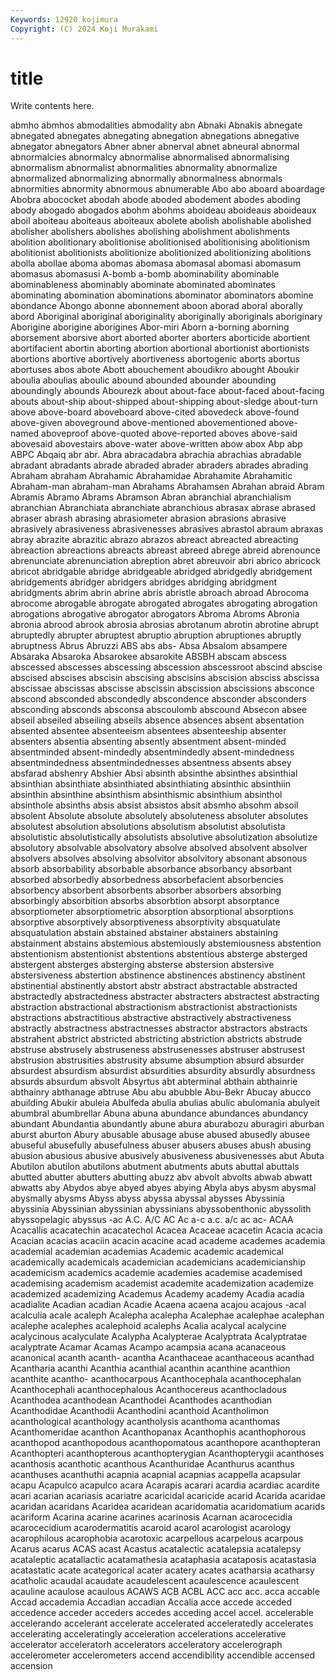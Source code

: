 ```yaml
---
Keywords: 12920 kojimura
Copyright: (C) 2024 Koji Murakami
---
```


# title

Write contents here.



abmho abmhos abmodalities abmodality abn Abnaki Abnakis
abnegate abnegated abnegates abnegating abnegation abnegations abnegative abnegator abnegators Abner
abner abnerval abnet abneural abnormal abnormalcies abnormalcy abnormalise abnormalised abnormalising
abnormalism abnormalist abnormalities abnormality abnormalize abnormalized abnormalizing abnormally abnormalness abnormals
abnormities abnormity abnormous abnumerable Abo abo aboard aboardage Abobra abococket
abodah abode aboded abodement abodes aboding abody abogado abogados abohm
abohms aboideau aboideaus aboideaux aboil aboiteau aboiteaus aboiteaux abolete abolish
abolishable abolished abolisher abolishers abolishes abolishing abolishment abolishments abolition abolitionary
abolitionise abolitionised abolitionising abolitionism abolitionist abolitionists abolitionize abolitionized abolitionizing abolitions
abolla abollae aboma abomas abomasa abomasal abomasi abomasum abomasus abomasusi
A-bomb a-bomb abominability abominable abominableness abominably abominate abominated abominates abominating
abomination abominations abominator abominators abomine abondance Abongo abonne abonnement aboon
aborad aboral aborally abord Aboriginal aboriginal aboriginality aboriginally aboriginals aboriginary
Aborigine aborigine aborigines Abor-miri Aborn a-borning aborning aborsement aborsive abort
aborted aborter aborters aborticide abortient abortifacient abortin aborting abortion abortional
abortionist abortionists abortions abortive abortively abortiveness abortogenic aborts abortus abortuses
abos abote Abott abouchement aboudikro abought Aboukir aboulia aboulias aboulic
abound abounded abounder abounding aboundingly abounds Abourezk about about-face about-faced
about-facing abouts about-ship about-shipped about-shipping about-sledge about-turn above above-board aboveboard
above-cited abovedeck above-found above-given aboveground above-mentioned abovementioned above-named aboveproof above-quoted
above-reported aboves above-said abovesaid abovestairs above-water above-written abow abox Abp
abp ABPC Abqaiq abr abr. Abra abracadabra abrachia abrachias abradable
abradant abradants abrade abraded abrader abraders abrades abrading Abraham abraham
Abrahamic Abrahamidae Abrahamite Abrahamitic Abraham-man abraham-man Abrahams Abrahamsen Abrahan abraid
Abram Abramis Abramo Abrams Abramson Abran abranchial abranchialism abranchian Abranchiata
abranchiate abranchious abrasax abrase abrased abraser abrash abrasing abrasiometer abrasion
abrasions abrasive abrasively abrasiveness abrasivenesses abrasives abrastol abraum abraxas abray
abrazite abrazitic abrazo abrazos abreact abreacted abreacting abreaction abreactions abreacts
abreast abreed abrege abreid abrenounce abrenunciate abrenunciation abreption abret abreuvoir
abri abrico abricock abricot abridgable abridge abridgeable abridged abridgedly abridgement
abridgements abridger abridgers abridges abridging abridgment abridgments abrim abrin abrine
abris abristle abroach abroad Abrocoma abrocome abrogable abrogate abrogated abrogates
abrogating abrogation abrogations abrogative abrogator abrogators Abroma Abroms Abronia abronia
abrood abrook abrosia abrosias abrotanum abrotin abrotine abrupt abruptedly abrupter
abruptest abruptio abruption abruptiones abruptly abruptness Abrus Abruzzi ABS abs
abs- Absa Absalom absampere Absaraka Absaroka Absarokee absarokite ABSBH abscam
abscess abscessed abscesses abscessing abscession abscessroot abscind abscise abscised abscises
abscisin abscising abscisins abscision absciss abscissa abscissae abscissas abscisse abscissin
abscission abscissions absconce abscond absconded abscondedly abscondence absconder absconders absconding
absconds absconsa abscoulomb abscound Absecon absee abseil abseiled abseiling abseils
absence absences absent absentation absented absentee absenteeism absentees absenteeship absenter
absenters absentia absenting absently absentment absent-minded absentminded absent-mindedly absentmindedly absent-mindedness
absentmindedness absentmindednesses absentness absents absey absfarad abshenry Abshier Absi absinth
absinthe absinthes absinthial absinthian absinthiate absinthiated absinthiating absinthic absinthiin absinthin
absinthine absinthism absinthismic absinthium absinthol absinthole absinths absis absist absistos
absit absmho absohm absoil absolent Absolute absolute absolutely absoluteness absoluter
absolutes absolutest absolution absolutions absolutism absolutist absolutista absolutistic absolutistically absolutists
absolutive absolutization absolutize absolutory absolvable absolvatory absolve absolved absolvent absolver
absolvers absolves absolving absolvitor absolvitory absonant absonous absorb absorbability absorbable
absorbance absorbancy absorbant absorbed absorbedly absorbedness absorbefacient absorbencies absorbency absorbent
absorbents absorber absorbers absorbing absorbingly absorbition absorbs absorbtion absorpt absorptance
absorptiometer absorptiometric absorption absorptional absorptions absorptive absorptively absorptiveness absorptivity absquatulate
absquatulation abstain abstained abstainer abstainers abstaining abstainment abstains abstemious abstemiously
abstemiousness abstention abstentionism abstentionist abstentions abstentious absterge absterged abstergent absterges
absterging absterse abstersion abstersive abstersiveness abstertion abstinence abstinences abstinency abstinent
abstinential abstinently abstort abstr abstract abstractable abstracted abstractedly abstractedness abstracter
abstracters abstractest abstracting abstraction abstractional abstractionism abstractionist abstractionists abstractions abstractitious
abstractive abstractively abstractiveness abstractly abstractness abstractnesses abstractor abstractors abstracts abstrahent
abstrict abstricted abstricting abstriction abstricts abstrude abstruse abstrusely abstruseness abstrusenesses
abstruser abstrusest abstrusion abstrusities abstrusity absume absumption absurd absurder absurdest
absurdism absurdist absurdities absurdity absurdly absurdness absurds absurdum absvolt Absyrtus
abt abterminal abthain abthainrie abthainry abthanage abtruse Abu abu abubble
Abu-Bekr Abucay abucco abuilding Abukir abuleia Abulfeda abulia abulias abulic
abulomania abulyeit abumbral abumbrellar Abuna abuna abundance abundances abundancy abundant
Abundantia abundantly abune abura aburabozu aburagiri aburban aburst aburton Abury
abusable abusage abuse abused abusedly abusee abuseful abusefully abusefulness abuser
abusers abuses abush abusing abusion abusious abusive abusively abusiveness abusivenesses
abut Abuta Abutilon abutilon abutilons abutment abutments abuts abuttal abuttals
abutted abutter abutters abutting abuzz abv abvolt abvolts abwab abwatt
abwatts aby Abydos abye abyed abyes abying Abyla abys abysm
abysmal abysmally abysms Abyss abyss abyssa abyssal abysses Abyssinia abyssinia
Abyssinian abyssinian abyssinians abyssobenthonic abyssolith abyssopelagic abyssus -ac A.C. A/C
AC Ac a-c a.c. a/c ac ac- ACAA Acacallis acacatechin
acacatechol Acacea Acaceae acacetin Acacia acacia Acacian acacias acaciin acacin
acacine acad academe academes academia academial academian academias Academic academic
academical academically academicals academician academicians academicianship academicism academics academie academies
academise academised academising academism academist academite academization academize academized academizing
Academus Academy academy Acadia acadia acadialite Acadian acadian Acadie Acaena
acaena acajou acajous -acal acalculia acale acaleph Acalepha acalepha Acalephae
acalephae acalephan acalephe acalephes acalephoid acalephs Acalia acalycal acalycine acalycinous
acalyculate Acalypha Acalypterae Acalyptrata Acalyptratae acalyptrate Acamar Acamas Acampo acampsia
acana acanaceous acanonical acanth acanth- acantha Acanthaceae acanthaceous acanthad Acantharia
acanthi Acanthia acanthial acanthin acanthine acanthion acanthite acantho- acanthocarpous Acanthocephala
acanthocephalan Acanthocephali acanthocephalous Acanthocereus acanthocladous Acanthodea acanthodean Acanthodei Acanthodes acanthodian
Acanthodidae Acanthodii Acanthodini acanthoid Acantholimon acanthological acanthology acantholysis acanthoma acanthomas
Acanthomeridae acanthon Acanthopanax Acanthophis acanthophorous acanthopod acanthopodous acanthopomatous acanthopore acanthopteran
Acanthopteri acanthopterous acanthopterygian Acanthopterygii acanthoses acanthosis acanthotic acanthous Acanthuridae Acanthurus
acanthus acanthuses acanthuthi acapnia acapnial acapnias acappella acapsular acapu Acapulco
acapulco acara Acarapis acarari acardia acardiac acardite acari acarian acariasis
acariatre acaricidal acaricide acarid Acarida acaridae acaridan acaridans Acaridea acaridean
acaridomatia acaridomatium acarids acariform Acarina acarine acarines acarinosis Acarnan acarocecidia
acarocecidium acarodermatitis acaroid acarol acarologist acarology acarophilous acarophobia acarotoxic acarpellous
acarpelous acarpous Acarus acarus ACAS acast Acastus acatalectic acatalepsia acatalepsy
acataleptic acatallactic acatamathesia acataphasia acataposis acatastasia acatastatic acate acategorical acater
acatery acates acatharsia acatharsy acatholic acaudal acaudate acaudelescent acaulescence acaulescent
acauline acaulose acaulous ACAWS ACB ACBL ACC acc acc. acca
accable Accad accademia Accadian accadian Accalia acce accede acceded accedence
acceder acceders accedes acceding accel accel. accelerable accelerando accelerant accelerate
accelerated acceleratedly accelerates accelerating acceleratingly acceleration accelerations accelerative accelerator acceleratorh
accelerators acceleratory accelerograph accelerometer accelerometers accend accendibility accendible accensed accension
